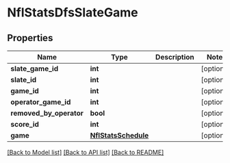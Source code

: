 # NflStatsDfsSlateGame

## Properties
Name | Type | Description | Notes
------------ | ------------- | ------------- | -------------
**slate_game_id** | **int** |  | [optional] 
**slate_id** | **int** |  | [optional] 
**game_id** | **int** |  | [optional] 
**operator_game_id** | **int** |  | [optional] 
**removed_by_operator** | **bool** |  | [optional] 
**score_id** | **int** |  | [optional] 
**game** | [**NflStatsSchedule**](NflStatsSchedule.md) |  | [optional] 

[[Back to Model list]](../README.md#documentation-for-models) [[Back to API list]](../README.md#documentation-for-api-endpoints) [[Back to README]](../README.md)

